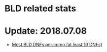# BLD related stats
# Update: 2018.07.08

- [Most BLD DNFs per comp (at least 10 DNFs)](https://github.com/openseasgmail/WCAstuff/blob/master/BLD_stats/mostblddnfs/alltime.md)

